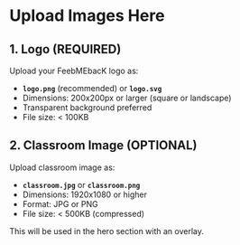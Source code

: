 # Upload Images Here

## 1. Logo (REQUIRED)
Upload your FeebMEbacK logo as:
- **`logo.png`** (recommended) or **`logo.svg`**
- Dimensions: 200x200px or larger (square or landscape)
- Transparent background preferred
- File size: < 100KB

## 2. Classroom Image (OPTIONAL)
Upload classroom image as:
- **`classroom.jpg`** or **`classroom.png`**
- Dimensions: 1920x1080 or higher
- Format: JPG or PNG
- File size: < 500KB (compressed)

This will be used in the hero section with an overlay.
